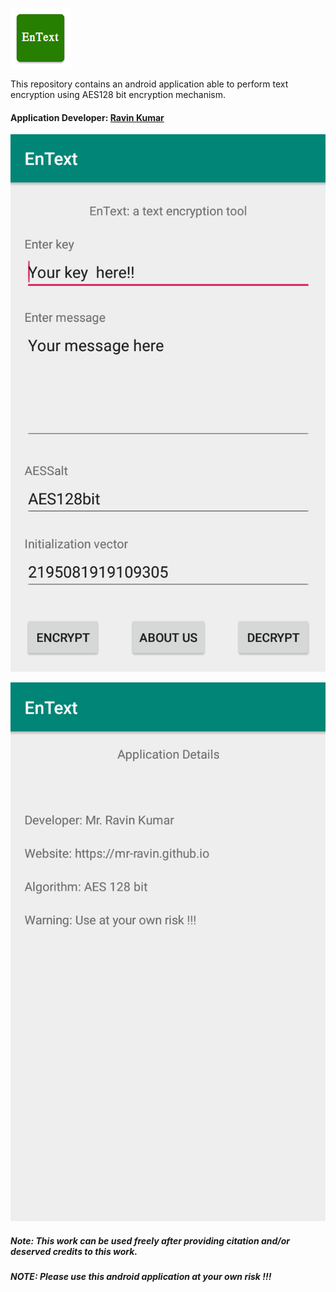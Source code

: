 ![EnText Logo](https://github.com/mr-ravin/entext/blob/master/ic_launcher.png)

This repository contains an android application able to perform text encryption using AES128 bit encryption mechanism.

#### Application Developer: [Ravin Kumar](http://mr-ravin.github.io)

![android application view 1](https://github.com/mr-ravin/entext/blob/master/EnText.png)

![android application view 2](https://github.com/mr-ravin/entext/blob/master/EnText_aboutus.png)

##### Note: This work can be used freely after providing citation and/or deserved credits to this work. 

##### NOTE: Please use this android application at your own risk !!!
